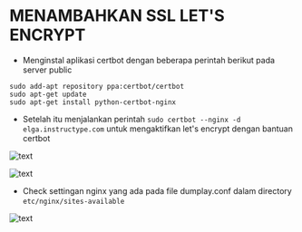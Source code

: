 # MENAMBAHKAN SSL LET'S ENCRYPT

- Menginstal aplikasi certbot dengan beberapa perintah berikut pada server public

```
sudo add-apt repository ppa:certbot/certbot
sudo apt-get update
sudo apt-get install python-certbot-nginx
```

- Setelah itu menjalankan perintah `sudo certbot --nginx -d elga.instructype.com` untuk mengaktifkan let's encrypt dengan bantuan certbot

![text](https://github.com/frostmarry/dumbweek1/tree/master/AWS%20-%20SSL%20Configuration/asset/1.png)

![text](https://github.com/frostmarry/dumbweek1/tree/master/AWS%20-%20SSL%20Configuration/asset/2.png)

- Check settingan nginx yang ada pada file dumplay.conf dalam directory `etc/nginx/sites-available`

![text](https://github.com/frostmarry/dumbweek1/tree/master/AWS%20-%20SSL%20Configuration/asset/3.png)